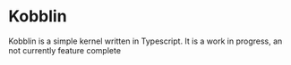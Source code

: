 # Kobblin

Kobblin is a simple kernel written in Typescript. It is a work in progress, an not currently feature complete
